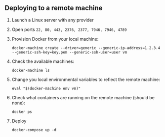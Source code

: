 ## Deploying to a remote machine

1. Launch a Linux server with any provider

2. Open ports `22, 80, 443, 2376, 2377, 7946, 7946, 4789`

3. Provision Docker from your local machine:

    ```
    docker-machine create --driver=generic --generic-ip-address=1.2.3.4 --generic-ssh-key=key.pem --generic-ssh-user=user vm
    ```

4. Check the available machines:

    ```
    docker-machine ls
    ```

5. Change you local environmental variables to reflect the remote machine:

    ```
    eval "$(docker-machine env vm)"
    ```

6. Check what containers are running on the remote machine (should be none):

    ```
    docker ps
    ```

7. Deploy

    ```
    docker-compose up -d
    ```